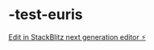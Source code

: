 # -test-euris

[Edit in StackBlitz next generation editor ⚡️](https://stackblitz.com/~/github.com/daniviola94/-test-euris)